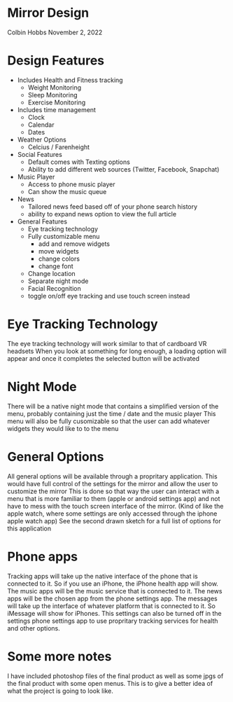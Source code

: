 # Mirror Design
Colbin Hobbs November 2, 2022
# Design Features
  * Includes Health and Fitness tracking
    * Weight Monitoring 
    * Sleep Monitoring
    * Exercise Monitoring
  * Includes time management
    * Clock
    * Calendar
    * Dates
  * Weather Options
    * Celcius / Farenheight
  * Social Features
    * Default comes with Texting options
    * Ability to add different web sources (Twitter, Facebook, Snapchat)
  * Music Player
    * Access to phone music player
    * Can show the music queue
  * News
    * Tailored news feed based off of your phone search history
    * ability to expand news option to view the full article 
  * General Features
    * Eye tracking technology
    * Fully customizable menu
      * add and remove widgets
      * move widgets
      * change colors
      * change font
    * Change location
    * Separate night mode
    * Facial Recognition
    * toggle on/off eye tracking and use touch screen instead
# Eye Tracking Technology
  The eye tracking technology will work similar to that of cardboard VR headsets
  When you look at something for long enough, a loading option will appear and once it completes the selected button will be activated
# Night Mode
  There will be a native night mode that contains a simplified version of the menu, probably containing just the time / date and the music player
  This menu will also be fully cusomizable so that the user can add whatever widgets they would like to to the menu
# General Options
  All general options will be available through a propritary application. This would have full control of the settings for the mirror and allow the user to customize the mirror
  This is done so that way the user can interact with a menu that is more familiar to them (apple or android settings app) and not have to mess with the touch screen interface of the mirror. (Kind of like the apple watch, where some settings are only accessed through the iphone apple watch app)
  See the second drawn sketch for a full list of options for this application
# Phone apps
  Tracking apps will take up the native interface of the phone that is connected to it. So if you use an iPhone, the iPhone health app will show. The music apps will be the music service that is connected to it. The news apps will be the chosen app from the phone settings app. The messages will take up the interface of whatever platform that is connected to it. So iMessage will show for iPhones. This settings can also be turned off in the settings phone settings app to use propritary tracking services for health and other options.
# Some more notes
  I have included photoshop files of the final product as well as some jpgs of the final product with some open menus. This is to give a better idea of what the project is going to look like. 
  
